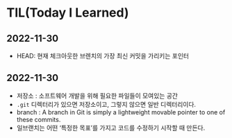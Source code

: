 #   TIL(Today I Learned)

##  2022-11-30
 - HEAD: 현재 체크아웃한 브렌치의 가장 최신 커밋을 가리키는 포인터

 ## 2022-11-30
 - 저장소 : 소프트웨어 개발을 위해 필요한 파일들이 모여있는 공간
  - `.git` 디렉터리가 있으면 저장소이고, 그렇지 않으면 일반 디렉터리이다.
 - branch : A branch in Git is simply a lightweight movable pointer to one of these commits.
  - 일브랜치는 어떤 ‘특정한 목표’를 가지고 코드를 수정하기 시작할 때 만든다.